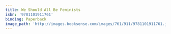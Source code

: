 ```yaml
---
title: We Should All Be Feminists
isbn: '9781101911761'
binding: Paperback
image_path: 'http://images.booksense.com/images/761/911/9781101911761.jpg'
---
```


